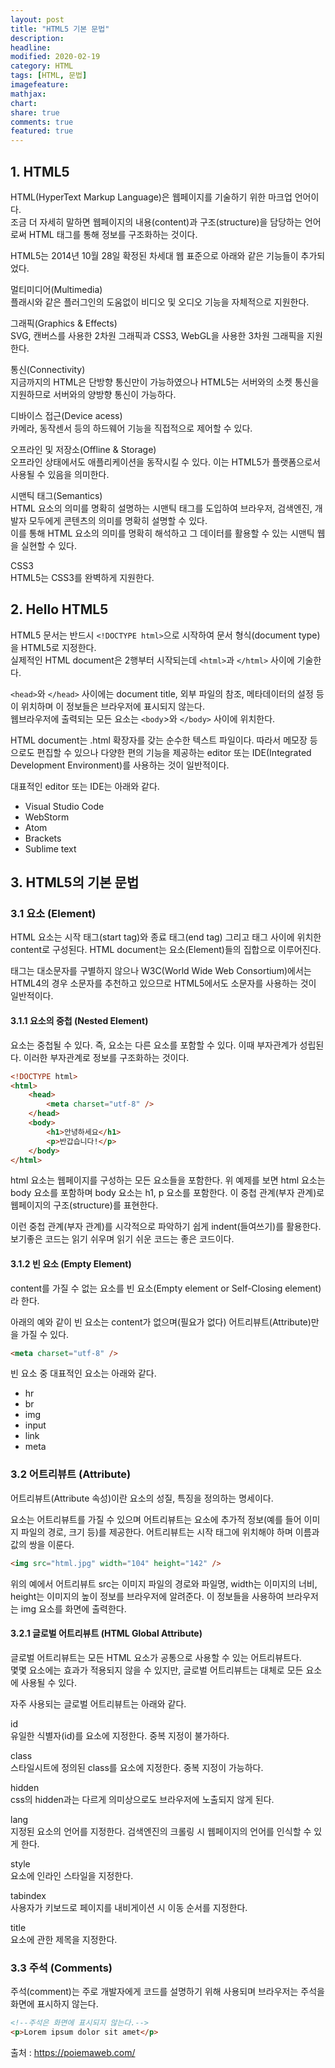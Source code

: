 ```yaml
---
layout: post
title: "HTML5 기본 문법"
description:
headline:
modified: 2020-02-19
category: HTML
tags: [HTML, 문법]
imagefeature:
mathjax:
chart:
share: true
comments: true
featured: true
---
```


## 1. HTML5

<span class="p">HTML(HyperText Markup Language)</span>은 웹페이지를 기술하기 위한 마크업 언어이다.  
조금 더 자세히 말하면 웹페이지의 <span class="y">내용(content)</span>과 <span class="y">구조(structure)</span>을 담당하는 언어로써 HTML 태그를 통해 정보를 구조화하는 것이다.

HTML5는 2014년 10월 28일 확정된 차세대 웹 표준으로 아래와 같은 기능들이 추가되었다.

<span class="g">멀티미디어(Multimedia)</span>  
플래시와 같은 플러그인의 도움없이 비디오 및 오디오 기능을 자체적으로 지원한다.

<span class="g">그래픽(Graphics & Effects)</span>  
SVG, 캔버스를 사용한 2차원 그래픽과 CSS3, WebGL을 사용한 3차원 그래픽을 지원한다.

<span class="g">통신(Connectivity)</span>  
지금까지의 HTML은 단방향 통신만이 가능하였으나 HTML5는 서버와의 소켓 통신을 지원하므로 서버와의 양방향 통신이 가능하다.

<span class="g">디바이스 접근(Device acess)</span>  
카메라, 동작센서 등의 하드웨어 기능을 직접적으로 제어할 수 있다.

<span class="g">오프라인 및 저장소(Offline & Storage)</span>  
오프라인 상태에서도 애플리케이션을 동작시킬 수 있다. 이는 HTML5가 플랫폼으로서 사용될 수 있음을 의미한다.

<span class="g">시맨틱 태그(Semantics)</span>  
HTML 요소의 의미를 명확히 설명하는 시맨틱 태그를 도입하여 브라우저, 검색엔진, 개발자 모두에게 콘텐츠의 의미를 명확히 설명할 수 있다.  
이를 통해 HTML 요소의 의미를 명확히 해석하고 그 데이터를 활용할 수 있는 시맨틱 웹을 실현할 수 있다.

<span class="g">CSS3</span>  
HTML5는 CSS3를 완벽하게 지원한다.

## 2. Hello HTML5

<span class="p">HTML5 문서는 반드시</span> `<!DOCTYPE html>`으로 시작하여 문서 형식(document type)을 <span class="y">HTML5</span>로 지정한다.  
실제적인 HTML document은 2행부터 시작되는데 `<html>`과 `</html>` 사이에 기술한다.

`<head>`와 `</head>` 사이에는 document title, 외부 파일의 참조, 메타데이터의 설정 등이 위치하며 이 정보들은 브라우저에 표시되지 않는다.  
웹브라우저에 출력되는 <span class="y">모든 요소</span>는 `<body`>와 `</body>` 사이에 위치한다.

<script src="https://gist.github.com/Jangyusu/bbb5747f40d2890e0c2b986d16fa96a7.js"></script>

<span class="p">HTML document</span>는 .html 확장자를 갖는 순수한 텍스트 파일이다. 따라서 메모장 등으로도 편집할 수 있으나 다양한 편의 기능을 제공하는 editor 또는 IDE(Integrated Development Environment)를 사용하는 것이 일반적이다.

대표적인 editor 또는 IDE는 아래와 같다.

-   Visual Studio Code
-   WebStorm
-   Atom
-   Brackets
-   Sublime text

## 3. HTML5의 기본 문법

### 3.1 요소 (Element)

HTML 요소는 시작 <span class="p">태그(start tag)와 종료 태그(end tag)</span> 그리고 태그 사이에 위치한 <span class="p">content</span>로 구성된다. HTML document는 요소(Element)들의 집합으로 이루어진다.

태그는 대소문자를 구별하지 않으나 <span class="g">W3C(World Wide Web Consortium)</span>에서는 HTML4의 경우 소문자를 추천하고 있으므로 HTML5에서도 소문자를 사용하는 것이 일반적이다.

#### 3.1.1 요소의 중첩 (Nested Element)

요소는 중첩될 수 있다. 즉, 요소는 다른 요소를 포함할 수 있다. 이때 <span class="y">부자관계가 성립</span>된다. 이러한 부자관계로 정보를 구조화하는 것이다.

```html
<!DOCTYPE html>
<html>
    <head>
        <meta charset="utf-8" />
    </head>
    <body>
        <h1>안녕하세요</h1>
        <p>반갑습니다!</p>
    </body>
</html>
```

html 요소는 웹페이지를 구성하는 모든 요소들을 포함한다. 위 예제를 보면 html 요소는 body 요소를 포함하며 body 요소는 h1, p 요소를 포함한다. 이 중첩 관계(부자 관계)로 <span class="y">웹페이지의 구조(structure)</span>를 표현한다.

이런 중첩 관계(부자 관계)를 시각적으로 파악하기 쉽게 <span class="y">indent(들여쓰기)</span>를 활용한다.  
보기좋은 코드는 읽기 쉬우며 읽기 쉬운 코드는 좋은 코드이다.

#### 3.1.2 빈 요소 (Empty Element)

content를 가질 수 없는 요소를 <span class="p">빈 요소(Empty element or Self-Closing element)</span>라 한다.

아래의 예와 같이 빈 요소는 content가 없으며(필요가 없다) 어트리뷰트(Attribute)만을 가질 수 있다.

```html
<meta charset="utf-8" />
```

빈 요소 중 대표적인 요소는 아래와 같다.

-   hr
-   br
-   img
-   input
-   link
-   meta

### 3.2 어트리뷰트 (Attribute)

<span class="p">어트리뷰트(Attribute 속성)이란</span> 요소의 성질, 특징을 정의하는 명세이다.

요소는 어트리뷰트를 가질 수 있으며 어트리뷰트는 요소에 추가적 정보(예를 들어 이미지 파일의 경로, 크기 등)를 제공한다. 어트리뷰트는 시작 태그에 위치해야 하며 이름과 값의 쌍을 이룬다.

```html
<img src="html.jpg" width="104" height="142" />
```

위의 예에서 어트리뷰트 <span class="y">src</span>는 이미지 파일의 경로와 파일명, <span class="y">width</span>는 이미지의 너비, <span class="y">height</span>는 이미지의 높이 정보를 브라우저에 알려준다. 이 정보들을 사용하여 브라우저는 img 요소를 화면에 출력한다.

#### 3.2.1 글로벌 어트리뷰트 (HTML Global Attribute)

<span class="p">글로벌 어트리뷰트</span>는 모든 HTML 요소가 공통으로 사용할 수 있는 어트리뷰트다.  
몇몇 요소에는 효과가 적용되지 않을 수 있지만, 글로벌 어트리뷰트는 대체로 모든 요소에 사용될 수 있다.

자주 사용되는 글로벌 어트리뷰트는 아래와 같다.

<span class="g">id</span>  
유일한 식별자(id)를 요소에 지정한다. 중복 지정이 불가하다.

<span class="g">class</span>  
스타일시트에 정의된 class를 요소에 지정한다. 중복 지정이 가능하다.

<span class="g">hidden</span>  
css의 hidden과는 다르게 의미상으로도 브라우저에 노출되지 않게 된다.

<span class="g">lang</span>  
지정된 요소의 언어를 지정한다. 검색엔진의 크롤링 시 웹페이지의 언어를 인식할 수 있게 한다.

<span class="g">style</span>  
요소에 인라인 스타일을 지정한다.

<span class="g">tabindex</span>  
사용자가 키보드로 페이지를 내비게이션 시 이동 순서를 지정한다.

<span class="g">title</span>  
요소에 관한 제목을 지정한다.

### 3.3 주석 (Comments)

<span class="p">주석(comment)</span>는 주로 개발자에게 코드를 설명하기 위해 사용되며 브라우저는 주석을 화면에 표시하지 않는다.

```html
<!--주석은 화면에 표시되지 않는다.-->
<p>Lorem ipsum dolor sit amet</p>
```

<span class="b">출처 : https://poiemaweb.com/</span>
